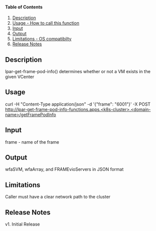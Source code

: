 #### Table of Contents

1. [Description](#description)
2. [Usage - How to call this function](#usage)
3. [Input](#input)
4. [Output](#output)
5. [Limitations - OS compatibilty](#limitations)
6. [Release Notes](#release_notes)


## Description
lpar-get-frame-pod-info() determines whether or not a VM exists in the given VCenter


## Usage
curl -H "Content-Type application/json" -d '{"frame": "<Frame>6001"}' -X POST http://lpar-get-frame-pod-info-functions.apps.<k8s-cluster>.<domain-name>/getFramePodInfo 


## Input
frame - name of the frame


## Output
wfaSVM, wfaArray, and FRAMEvioServers in JSON format

## Limitations
Caller must have a clear network path to the cluster


## Release Notes
v1. Initial Release
